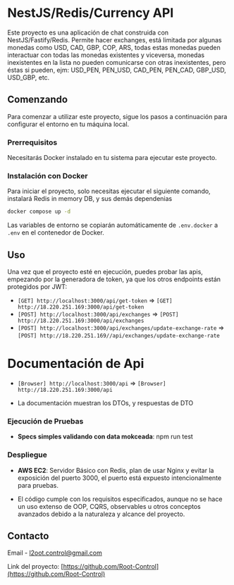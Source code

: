 
# NestJS/Redis/Currency API

Este proyecto es una aplicación de chat construida con NestJS/Fastify/Redis. Permite hacer exchanges, está limitada por algunas monedas como USD, CAD, GBP, COP, ARS, todas estas monedas pueden interactuar con todas las monedas existentes y viceversa, monedas inexistentes en la lista no pueden comunicarse con otras inexistentes, pero éstas si pueden, ejm: USD_PEN, PEN_USD, CAD_PEN, PEN_CAD, GBP_USD, USD_GBP, etc.

## Comenzando

Para comenzar a utilizar este proyecto, sigue los pasos a continuación para configurar el entorno en tu máquina local.

### Prerrequisitos

Necesitarás Docker instalado en tu sistema para ejecutar este proyecto. 

### Instalación con Docker

Para iniciar el proyecto, solo necesitas ejecutar el siguiente comando, instalará Redis in memory DB, y sus demás dependenias

```bash
docker compose up -d
```

Las variables de entorno se copiarán automáticamente de `.env.docker` a `.env` en el contenedor de Docker.

## Uso

Una vez que el proyecto esté en ejecución, puedes probar las apis, empezando por la generadora de token, ya que los otros endpoints están protegidos por JWT:

- `[GET] http://localhost:3000/api/get-token` => `[GET] http://18.220.251.169:3000/api/get-token`
- `[POST] http://localhost:3000/api/exchanges` => `[POST] http://18.220.251.169:3000/api/exchanges`
- `[POST] http://localhost:3000/api/exchanges/update-exchange-rate` => `[POST] http://18.220.251.169//api/exchanges/update-exchange-rate`

# Documentación de Api
- `[Browser] http://localhost:3000/api` => `[Browser] http://18.220.251.169:3000/api`

- La documentación muestran los DTOs, y respuestas de DTO

### Ejecución de Pruebas

- **Specs simples validando con data mokceada**: npm run test

### Despliegue
- **AWS EC2**: Servidor Básico con Redis, plan de usar Nginx y evitar la exposición del puerto 3000, el puerto está expuesto intencionalmente para pruebas.

- El código cumple con los requisitos especificados, aunque no se hace un uso extenso de OOP, CQRS, observables u otros conceptos avanzados debido a la naturaleza y alcance del proyecto.


## Contacto

Email - [l2oot.control@gmail.com](mailto:l2oot.control@gmail.com)

Link del proyecto: [https://github.com/Root-Control](https://github.com/Root-Control)
